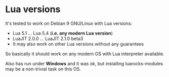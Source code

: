 # Lua versions

It's tested to work on Debian 9 GNU/Linux with Lua versions:

* Lua 5.1 ... Lua 5.4 (**i.e. any modern Lua version**)
* LuaJIT 2.0.0 ... LuaJIT 2.1.0 beta3
* It may also work on other Lua versions without any guarantees

So basically it should work on any modern OS with Lua interpreter available.

Also has run under **Windows** and it was ok, but installing luarocks-modules may be a non-trivial task on this OS.
